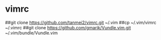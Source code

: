 vimrc
=====

##git clone https://github.com/tanmei2/vimrc.git ~/.vim
##cp ~/.vim/vimrc ~/.vimrc
##git clone https://github.com/gmarik/Vundle.vim.git ~/.vim/bundle/Vundle.vim
